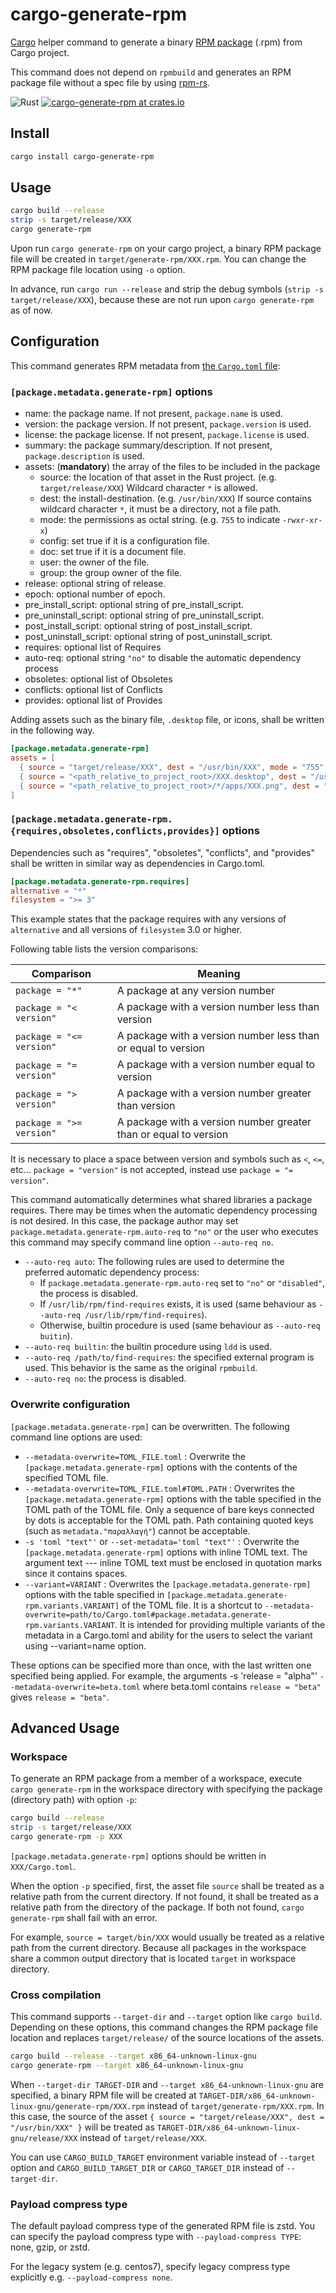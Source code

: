 # cargo-generate-rpm

[Cargo](https://doc.rust-lang.org/cargo/) helper command to generate a binary [RPM package](https://rpm.org/) (.rpm) from Cargo project.

This command does not depend on `rpmbuild` and generates an RPM package file without a spec file by using [rpm-rs](https://crates.io/crates/rpm-rs).

![Rust](https://github.com/cat-in-136/cargo-generate-rpm/workflows/Rust/badge.svg)
[![cargo-generate-rpm at crates.io](https://img.shields.io/crates/v/cargo-generate-rpm.svg)](https://crates.io/crates/cargo-generate-rpm)

## Install

```sh
cargo install cargo-generate-rpm
```

## Usage

```sh
cargo build --release
strip -s target/release/XXX
cargo generate-rpm
```

Upon run `cargo generate-rpm` on your cargo project, a binary RPM package file will be created in `target/generate-rpm/XXX.rpm`.
You can change the RPM package file location using `-o` option.

In advance, run `cargo run --release` and strip the debug symbols (`strip -s target/release/XXX`), because these are not run upon `cargo generate-rpm` as of now.

## Configuration

This command generates RPM metadata from [the `Cargo.toml` file](https://doc.rust-lang.org/cargo/reference/manifest.html):

### `[package.metadata.generate-rpm]` options

* name: the package name. If not present, `package.name` is used.
* version: the package version. If not present, `package.version` is used.
* license: the package license. If not present, `package.license` is used.
* summary: the package summary/description. If not present, `package.description` is used.
* assets: (**mandatory**) the array of the files to be included in the package
  * source: the location of that asset in the Rust project. (e.g. `target/release/XXX`) Wildcard character `*` is allowed.
  * dest: the install-destination. (e.g. `/usr/bin/XXX`) If source contains wildcard character `*`, it must be a directory, not a file path.
  * mode: the permissions as octal string. (e.g. `755` to indicate `-rwxr-xr-x`)
  * config: set true if it is a configuration file.
  * doc: set true if it is a document file.
  * user: the owner of the file.
  * group: the group owner of the file.
* release: optional string of release.
* epoch: optional number of epoch.
* pre_install_script: optional string of pre_install_script.
* pre_uninstall_script: optional string of pre_uninstall_script.
* post_install_script: optional string of post_install_script.
* post_uninstall_script: optional string of post_uninstall_script.
* requires: optional list of Requires
* auto-req: optional string `"no"` to disable the automatic dependency process
* obsoletes: optional list of Obsoletes
* conflicts: optional list of Conflicts
* provides: optional list of Provides

Adding assets such as the binary file, ``.desktop`` file, or icons, shall be written in the following way.

```toml
[package.metadata.generate-rpm]
assets = [
  { source = "target/release/XXX", dest = "/usr/bin/XXX", mode = "755" },
  { source = "<path_relative_to_project_root>/XXX.desktop", dest = "/usr/share/applications/XXX.desktop", mode = "644" },
  { source = "<path_relative_to_project_root>/*/apps/XXX.png", dest = "/usr/share/icons/hicolor/", mode = "644" },
]
```

### `[package.metadata.generate-rpm.{requires,obsoletes,conflicts,provides}]` options

Dependencies such as "requires", "obsoletes", "conflicts", and "provides" shall be written in similar way as dependencies in Cargo.toml.

```toml
[package.metadata.generate-rpm.requires]
alternative = "*"
filesystem = ">= 3"
```

This example states that the package requires with any versions of `alternative` and all versions of `filesystem` 3.0 or higher.

Following table lists the version comparisons:

|Comparison|Meaning|
|----------|-------|
|`package = "*"`|A package at any version number|
|`package = "< version"`|A package with a version number less than version|
|`package = "<= version"`| A package with a version number less than or equal to version|
|`package = "= version"`| A package with a version number equal to version|
|`package = "> version"`|A package with a version number greater than version|
|`package = ">= version"`| A package with a version number greater than or equal to version|

It is necessary to place a space between version and symbols such as `<`, `<=`, etc...
`package = "version"` is not accepted, instead use `package = "= version"`.

This command automatically determines what shared libraries a package requires.
There may be times when the automatic dependency processing is not desired.
In this case, the package author may set `package.metadata.generate-rpm.auto-req` to `"no"` or
the user who executes this command may specify command line option `--auto-req no`.

 * `--auto-req auto`: The following rules are used to determine the preferred automatic dependency process:
   * If `package.metadata.generate-rpm.auto-req` set to `"no"` or `"disabled"`, the process is disabled.
   * If `/usr/lib/rpm/find-requires` exists, it is used (same behaviour as `--auto-req /usr/lib/rpm/find-requires`).
   * Otherwise, builtin procedure is used (same behaviour as `--auto-req buitin`).
 * `--auto-req builtin`: the builtin procedure using `ldd` is used.
 * `--auto-req /path/to/find-requires`: the specified external program is used. This behavior is the same as the original `rpmbuild`. 
 * `--auto-req no`: the process is disabled.

### Overwrite configuration

`[package.metadata.generate-rpm]` can be overwritten. The following command line options are used:

 * `--metadata-overwrite=TOML_FILE.toml` : Overwrite the `[package.metadata.generate-rpm]` options with the contents of the specified TOML file.
 * `--metadata-overwrite=TOML_FILE.toml#TOML.PATH` : Overwrites the `[package.metadata.generate-rpm]` options with the table specified in the TOML path of the TOML file.
   Only a sequence of bare keys connected by dots is acceptable for the TOML path.
   Path containing quoted keys (such as `metadata."παραλλαγή"`) cannot be acceptable.
 * `-s 'toml "text"'` or `--set-metadata='toml "text"'` : Overwrite the `[package.metadata.generate-rpm]` options with inline TOML text.
   The argument text --- inline TOML text must be enclosed in quotation marks since it contains spaces.
 * `--variant=VARIANT` : Overwrites the `[package.metadata.generate-rpm]` options with the table specified in `[package.metadata.generate-rpm.variants.VARIANT]` of the TOML file.
   It is a shortcut to `--metadata-overwrite=path/to/Cargo.toml#package.metadata.generate-rpm.variants.VARIANT`.
   It is intended for providing multiple variants of the metadata in a Cargo.toml and ability for the users to select the variant using --variant=name option.

These options can be specified more than once, with the last written one specified being applied.
For example, the arguments -s 'release = "alpha"' `--metadata-overwrite=beta.toml` where beta.toml contains `release = "beta"` gives `release = "beta"`.

## Advanced Usage

### Workspace

To generate an RPM package from a member of a workspace, execute `cargo generate-rpm` in the workspace directory
with specifying the package (directory path) with option `-p`:

```sh
cargo build --release
strip -s target/release/XXX
cargo generate-rpm -p XXX
```

`[package.metadata.generate-rpm]` options should be written in `XXX/Cargo.toml`.

When the option `-p` specified, first, the asset file `source` shall be treated as a relative path from the current directory.
If not found, it shall be treated as a relative path from the directory of the package.
If both not found, `cargo generate-rpm` shall fail with an error.

For example, `source = target/bin/XXX` would usually be treated as a relative path from the current directory. 
Because all packages in the workspace share a common output directory that is located `target` in workspace directory.

### Cross compilation

This command supports `--target-dir` and `--target` option like `cargo build`.
Depending on these options, this command changes the RPM package file location and replaces `target/release/` of
the source locations of the assets.

```sh
cargo build --release --target x86_64-unknown-linux-gnu
cargo generate-rpm --target x86_64-unknown-linux-gnu
```

When `--target-dir TARGET-DIR` and `--target x86_64-unknown-linux-gnu` are specified, a binary RPM file will be created
at `TARGET-DIR/x86_64-unknown-linux-gnu/generate-rpm/XXX.rpm` instead of `target/generate-rpm/XXX.rpm`.
In this case, the source of the asset `{ source = "target/release/XXX", dest = "/usr/bin/XXX" }` will be treated as
`TARGET-DIR/x86_64-unknown-linux-gnu/release/XXX` instead of `target/release/XXX`.

You can use `CARGO_BUILD_TARGET` environment variable instead of `--target` option and `CARGO_BUILD_TARGET_DIR` or
`CARGO_TARGET_DIR` instead of `--target-dir`.

### Payload compress type

The default payload compress type of the generated RPM file is zstd.
You can specify the payload compress type with `--payload-compress TYPE`: none, gzip, or zstd.

For the legacy system (e.g. centos7), specify legacy compress type explicitly e.g. `--payload-compress none`.

